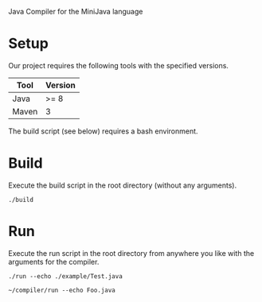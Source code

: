 Java Compiler for the MiniJava language

# Setup

Our project requires the following tools with the specified versions.

| Tool  | Version |
|-------|---------|
| Java  | >= 8    |
| Maven | 3       |

The build script (see below) requires a bash environment.

# Build

Execute the build script in the root directory (without any arguments).

`./build`

# Run

Execute the run script in the root directory from anywhere you like with the arguments for the compiler.

`./run --echo ./example/Test.java`

`~/compiler/run --echo Foo.java`
